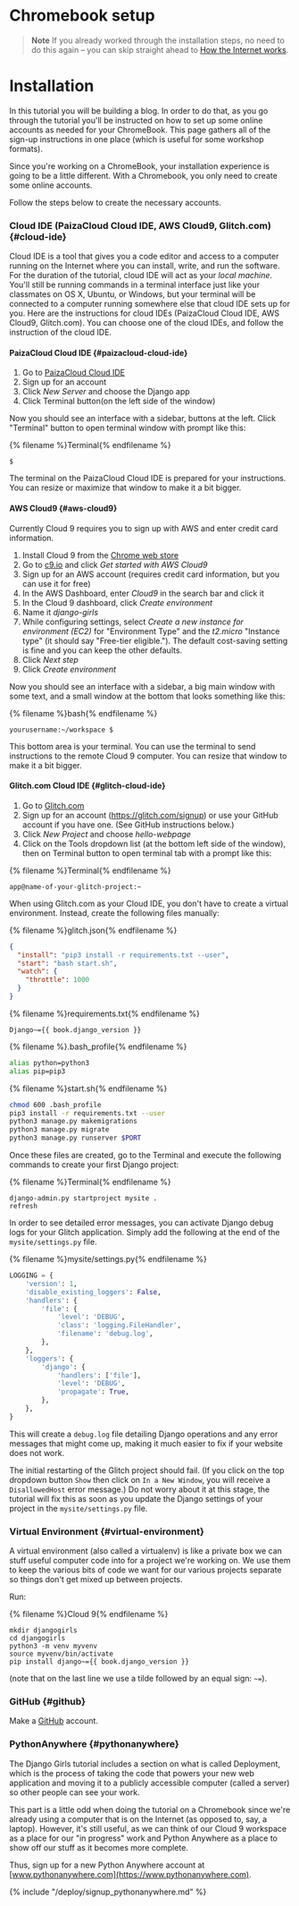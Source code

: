 # Chromebook setup

> **Note** If you already worked through the installation steps, no need to do 
this again – you can skip straight ahead to 
[How the Internet works](../how_the_internet_works/README.md).

# Installation
In this tutorial you will be building a blog. 
In order to do that, as you go through the tutorial you'll be instructed on how 
to set up some online accounts as needed for your ChromeBook. 
This page gathers all of the sign-up instructions in one place (which is useful 
for some workshop formats).

Since you're working on a ChromeBook, your installation experience is going to 
be a little different. With a Chromebook, you only need to create some online accounts. 

Follow the steps below to create the necessary accounts.

### Cloud IDE (PaizaCloud Cloud IDE, AWS Cloud9, Glitch.com) {#cloud-ide}

Cloud IDE is a tool that gives you a code editor and access to a computer 
running on the Internet where you can install, write, and run the software. 
For the duration of the tutorial, cloud IDE will act as your _local machine_. 
You'll still be running commands in a terminal interface just like your 
classmates on OS X, Ubuntu, or Windows, but your terminal will be connected to
a computer running somewhere else that cloud IDE sets up for you.
Here are the instructions for cloud IDEs (PaizaCloud Cloud IDE, AWS Cloud9, 
Glitch.com).
You can choose one of the cloud IDEs, and follow the instruction of the cloud IDE.

#### PaizaCloud Cloud IDE {#paizacloud-cloud-ide}

1. Go to [PaizaCloud Cloud IDE](https://paiza.cloud/)
2. Sign up for an account
3. Click _New Server_ and choose the Django app
4. Click Terminal button(on the left side of the window)

Now you should see an interface with a sidebar, buttons at the left.
Click "Terminal" button to open terminal window with prompt like this:

{% filename %}Terminal{% endfilename %}
```
$
```

The terminal on the PaizaCloud Cloud IDE is prepared for your instructions.
You can resize or maximize that window to make it a bit bigger.

#### AWS Cloud9 {#aws-cloud9}
Currently Cloud 9 requires you to sign up with AWS and enter credit card information.

1. Install Cloud 9 from the 
[Chrome web store](https://chrome.google.com/webstore/detail/cloud9/nbdmccoknlfggadpfkmcpnamfnbkmkcp)
2. Go to [c9.io](https://c9.io) and click _Get started with AWS Cloud9_
3. Sign up for an AWS account (requires credit card information, but you can
   use it for free)
4. In the AWS Dashboard, enter _Cloud9_ in the search bar and click it
5. In the Cloud 9 dashboard, click _Create environment_
6. Name it _django-girls_
7. While configuring settings, select _Create a new instance for environment 
   (EC2)_ for "Environment Type" and the _t2.micro_ "Instance type" (it should
   say "Free-tier eligible."). The default cost-saving setting is fine and you
   can keep the other defaults.
8. Click _Next step_
9. Click _Create environment_

Now you should see an interface with a sidebar, a big main window with some 
text, and a small window at the bottom that looks something like this:

{% filename %}bash{% endfilename %}
```
yourusername:~/workspace $
```

This bottom area is your terminal. You can use the terminal to send instructions
to the remote Cloud 9 computer. 
You can resize that window to make it a bit bigger.

#### Glitch.com Cloud IDE {#glitch-cloud-ide}

1. Go to [Glitch.com](https://glitch.com/)
2. Sign up for an account (https://glitch.com/signup) or use your GitHub account
   if you have one. (See GitHub instructions below.)
3. Click _New Project_ and choose _hello-webpage_
4. Click on the Tools dropdown list (at the bottom left side of the window), 
   then on Terminal button to open terminal
   tab with a prompt like this:

{% filename %}Terminal{% endfilename %}
```
app@name-of-your-glitch-project:~
```

When using Glitch.com as your Cloud IDE, you don't have to create a virtual environment.
Instead, create the following files manually:

{% filename %}glitch.json{% endfilename %}
```json
{
  "install": "pip3 install -r requirements.txt --user",
  "start": "bash start.sh",
  "watch": {
    "throttle": 1000
  }
}
```

{% filename %}requirements.txt{% endfilename %}
```
Django~={{ book.django_version }}
```

{% filename %}.bash_profile{% endfilename %}
```bash
alias python=python3
alias pip=pip3
```


{% filename %}start.sh{% endfilename %}
```bash
chmod 600 .bash_profile
pip3 install -r requirements.txt --user
python3 manage.py makemigrations
python3 manage.py migrate
python3 manage.py runserver $PORT
```

Once these files are created, go to the Terminal and execute the following 
commands to create your first Django project:

{% filename %}Terminal{% endfilename %}
```
django-admin.py startproject mysite .
refresh
```

In order to see detailed error messages, you can activate Django debug logs 
for your Glitch application.
Simply add the following at the end of the `mysite/settings.py` file.

{% filename %}mysite/settings.py{% endfilename %}
```python
LOGGING = {
    'version': 1,
    'disable_existing_loggers': False,
    'handlers': {
        'file': {
            'level': 'DEBUG',
            'class': 'logging.FileHandler',
            'filename': 'debug.log',
        },
    },
    'loggers': {
        'django': {
            'handlers': ['file'],
            'level': 'DEBUG',
            'propagate': True,
        },
    },
}
```
This will create a `debug.log` file detailing Django operations and any error
messages that might come up, making it much easier to fix if your website does not work.

The initial restarting of the Glitch project should fail.
(If you click on the top dropdown button `Show` then click on `In a New Window`,
you will receive a `DisallowedHost` error message.)
Do not worry about it at this stage, the tutorial will fix this as soon as you
update the Django settings of your project in the `mysite/settings.py` file.

### Virtual Environment {#virtual-environment}

A virtual environment (also called a virtualenv) is like a private box we can 
stuff useful computer code into for a project we're working on. 
We use them to keep the various bits of code we want for our various projects 
separate so things don't get mixed up between projects.

Run:

{% filename %}Cloud 9{% endfilename %}
```
mkdir djangogirls
cd djangogirls
python3 -m venv myvenv
source myvenv/bin/activate
pip install django~={{ book.django_version }}
```

(note that on the last line we use a tilde followed by an equal sign: `~=`).

### GitHub {#github}

Make a [GitHub](https://github.com) account.

### PythonAnywhere {#pythonanywhere}

The Django Girls tutorial includes a section on what is called Deployment,
which is the process of taking the code that powers your new web application
and moving it to a publicly accessible computer (called a server) so other
people can see your work.

This part is a little odd when doing the tutorial on a Chromebook since we're
already using a computer that is on the Internet (as opposed to, say, a laptop).
However, it's still useful, as we can think of our Cloud 9 workspace as a place
for our "in progress" work and Python Anywhere as a place to show off our stuff
as it becomes more complete.

Thus, sign up for a new Python Anywhere account at
[www.pythonanywhere.com](https://www.pythonanywhere.com).

{% include "/deploy/signup_pythonanywhere.md" %}